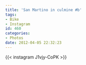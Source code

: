 ```yaml
---
title: 'San Martino in culmine #b'
tags:
- Bike
- Instagram
id: 460
categories:
- Photos
date: 2012-04-05 22:32:23
---
```


{{< instagram J1vjy-CoPK >}}

